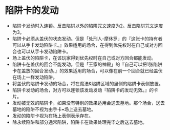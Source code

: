 # 陷阱卡的发动

* 陷阱卡发动时入连锁。反击陷阱以外的陷阱咒文速度为2。反击陷阱咒文速度为3。
* 陷阱卡必须从盖伏的状态发动。但是「处刑人-摩休罗」的『这张卡的持有者可以从手卡发动陷阱卡。』效果适用的场合，在得到优先权时在自己或对方回合也可以从手卡发动陷阱卡。
* 场上盖伏的陷阱卡，在该玩家得到优先权时在自己或对方回合都能发动。
* 陷阱卡在盖伏的回合不能发动。但是「王家的神殿」的『自己可以把1张陷阱卡在盖放的回合发动。』的效果适用的场合，可以像在前一个回合就已经盖伏在场上一样发动陷阱。
* 将盖伏的陷阱卡发动的场合，将在魔法&陷阱区域的里侧的陷阱卡表侧放置。
* 陷阱卡发动的场合，对方可以连锁该发动发动『陷阱卡的发动无效。』的卡片。
* 发动被无效的陷阱卡，如果没有特别的效果适用会送去墓地。那个场合，送去墓地的陷阱不视为由手卡•场上送去墓地。
* 发动的陷阱卡视为在场上表侧表示存在。
* 除永续陷阱和部分通常陷阱，陷阱卡在效果处理完毕之后送去墓地。

